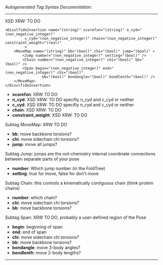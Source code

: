 _Autogenerated Tag Syntax Documentation:_

---
XSD XRW: TO DO

```
<DisulfideInsertion name="(string)" scorefxn="(string)" n_cyd="(non_negative_integer)"
         c_cyd="(non_negative_integer)" chain="(non_negative_integer)" constraint_weight="(real)"
         >
    <MoveMap name="(string)" bb="(bool)" chi="(bool)" jump="(bool)" >
        <Jump number="(non_negative_integer)" setting="(bool)" />
        <Chain number="(non_negative_integer)" chi="(bool)" bb="(bool)" />
        <Span begin="(non_negative_integer)" end="(non_negative_integer)" chi="(bool)"
                 bb="(bool)" bondangle="(bool)" bondlenth="(bool)" />
    </MoveMap>
</DisulfideInsertion>
```

-   **scorefxn**: XRW TO DO
-   **n_cyd**: XSD XRW: TO DO specifiy n_cyd and c_cyd or neither
-   **c_cyd**: XSD XRW: TO DO specifiy n_cyd and c_cyd or neither
-   **chain**: XSD XRW: TO DO
-   **constraint_weight**: XSD XRW: TO DO


Subtag MoveMap:   XRW TO DO

-   **bb**: move backbone torsions?
-   **chi**: move sidechain chi torsions?
-   **jump**: move all jumps?


Subtag Jump:   jumps are the not-chemistry internal coordinate connections between separate parts of your pose

-   **number**: Which jump number (in the FoldTree)
-   **setting**: true for move, false for don't move

Subtag Chain:   this controls a kinematically contiguous chain (think protein chains)

-   **number**: which chain?
-   **chi**: move sidechain chi torsions?
-   **bb**: move backbone torsions?

Subtag Span:   XRW TO DO, probably a user-defined region of the Pose

-   **begin**: beginning of span
-   **end**: end of span
-   **chi**: move sidechain chi torsions?
-   **bb**: move backbone torsions?
-   **bondangle**: move 3-body angles?
-   **bondlenth**: move 2-body lengths?

---
